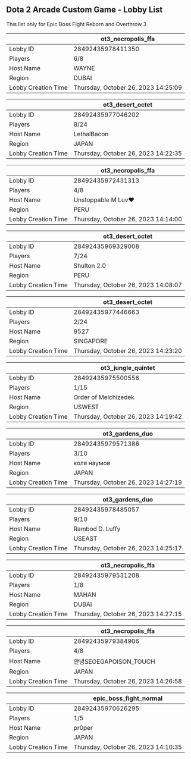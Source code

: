 ## Dota 2 Arcade Custom Game - Lobby List

This list only for Epic Boss Fight Reborn and Overthrow 3

|  | ot3_necropolis_ffa |
| ------ | ------ |
| Lobby ID | 28492435978411350 |
| Players | 6/8 |
| Host Name | WAYNE |
| Region | DUBAI |
| Lobby Creation Time | Thursday, October 26, 2023 14:25:09 |


|  | ot3_desert_octet |
| ------ | ------ |
| Lobby ID | 28492435977046202 |
| Players | 8/24 |
| Host Name | LethalBacon |
| Region | JAPAN |
| Lobby Creation Time | Thursday, October 26, 2023 14:22:35 |


|  | ot3_necropolis_ffa |
| ------ | ------ |
| Lobby ID | 28492435972431313 |
| Players | 4/8 |
| Host Name | Unstoppable M Luv♥ |
| Region | PERU |
| Lobby Creation Time | Thursday, October 26, 2023 14:14:00 |


|  | ot3_desert_octet |
| ------ | ------ |
| Lobby ID | 28492435969329008 |
| Players | 7/24 |
| Host Name | Shulton 2.0 |
| Region | PERU |
| Lobby Creation Time | Thursday, October 26, 2023 14:08:07 |


|  | ot3_desert_octet |
| ------ | ------ |
| Lobby ID | 28492435977446663 |
| Players | 2/24 |
| Host Name | 9527 |
| Region | SINGAPORE |
| Lobby Creation Time | Thursday, October 26, 2023 14:23:20 |


|  | ot3_jungle_quintet |
| ------ | ------ |
| Lobby ID | 28492435975500556 |
| Players | 1/15 |
| Host Name | Order of Melchizedek |
| Region | USWEST |
| Lobby Creation Time | Thursday, October 26, 2023 14:19:42 |


|  | ot3_gardens_duo |
| ------ | ------ |
| Lobby ID | 28492435979571386 |
| Players | 3/10 |
| Host Name | коля наумов |
| Region | JAPAN |
| Lobby Creation Time | Thursday, October 26, 2023 14:27:19 |


|  | ot3_gardens_duo |
| ------ | ------ |
| Lobby ID | 28492435978485057 |
| Players | 9/10 |
| Host Name | Rambod D. Luffy |
| Region | USEAST |
| Lobby Creation Time | Thursday, October 26, 2023 14:25:17 |


|  | ot3_necropolis_ffa |
| ------ | ------ |
| Lobby ID | 28492435979531208 |
| Players | 1/8 |
| Host Name | MAHAN |
| Region | DUBAI |
| Lobby Creation Time | Thursday, October 26, 2023 14:27:15 |


|  | ot3_necropolis_ffa |
| ------ | ------ |
| Lobby ID | 28492435979384906 |
| Players | 4/8 |
| Host Name | 안녕SEOEGAPOISON_TOUCH |
| Region | JAPAN |
| Lobby Creation Time | Thursday, October 26, 2023 14:26:58 |


|  | epic_boss_fight_normal |
| ------ | ------ |
| Lobby ID | 28492435970626295 |
| Players | 1/5 |
| Host Name | pr0per |
| Region | JAPAN |
| Lobby Creation Time | Thursday, October 26, 2023 14:10:35 |


